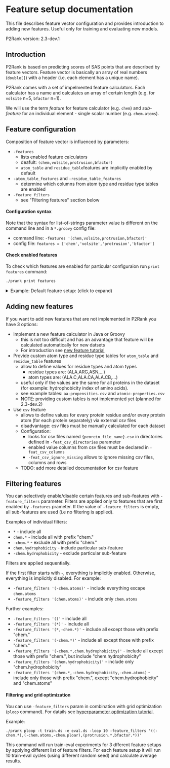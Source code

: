 
# Feature setup documentation

This file describes feature vector configuration and provides introduction to adding new features.
Useful only for training and evaluating new models.

P2Rank version: 2.3-dev.1

## Introduction

P2Rank is based on predicting scores of SAS points that are described by feature vectors.
Feature vector is basically an array of real numbers (`double[]`) with a header (i.e. each element has a unique name).

P2Rank comes with a set of impelmented feature calculators.
Each calculator has a name and calculates an array of certain length (e.g. for `volsite` n=5, `bfactor` n=1).

We will use the term *feature* for feature calculator (e.g. `chem`) and *sub-feature* for an individual element - single scalar number (e.g. `chem.atoms`).


## Feature configuration

Composition of feature vector is influenced by parameters:
              
* `-features` 
    * lists enabled feature calculators    
    * deafult: `(chem,volsite,protrusion,bfactor)` 
    * `atom_table` and `residue_table`features are implicitly enabled by default
* `-atom_table_features` and `-residue_table_features` 
    * determine which columns from atom type and residue type tables are enabled   
* `-feature_filters`
    * see "Filtering features" section below

#### Configuration syntax

Note that the syntax for list-of-strings parameter value is different on the command line and in a `*.groovy` config file:
* command line: `-features '(chem,volsite,protrusion,bfactor)'`
* config file: `features = ['chem','volsite','protrusion','bfactor']`

#### Check enabled features

To check which features are enabled for particular configuraion run `print features` command:
```bash
./prank print features
```

<details>
  <summary>Example: Default feature setup:  (click to expand)</summary>
  
  ```bash
$ ./prank print features
----------------------------------------------------------------------------------------------
 P2Rank 2.3-dev.1
----------------------------------------------------------------------------------------------

Effectively enabled features:

chem
volsite
protrusion
bfactor
atom_table

Effective feature vector header (i.e. enabled sub-features):

 0: chem.hydrophobic
 1: chem.hydrophilic
 2: chem.hydrophatyIndex
 3: chem.aliphatic
 4: chem.aromatic
 5: chem.sulfur
 6: chem.hydroxyl
 7: chem.basic
 8: chem.acidic
 9: chem.amide
10: chem.posCharge
11: chem.negCharge
12: chem.hBondDonor
13: chem.hBondAcceptor
14: chem.hBondDonorAcceptor
15: chem.polar
16: chem.ionizable
17: chem.atoms
18: chem.atomDensity
19: chem.atomC
20: chem.atomO
21: chem.atomN
22: chem.hDonorAtoms
23: chem.hAcceptorAtoms
24: volsite.vsAromatic
25: volsite.vsCation
26: volsite.vsAnion
27: volsite.vsHydrophobic
28: volsite.vsAcceptor
29: volsite.vsDonor
30: protrusion.protrusion
31: bfactor.bfactor
32: atom_table.apRawValids
33: atom_table.apRawInvalids
34: atom_table.atomicHydrophobicity

----------------------------------------------------------------------------------------------
 finished successfully in 0 hours 0 minutes 1.044 seconds
----------------------------------------------------------------------------------------------
  ```
</details>


## Adding new features

If you want to add new features that are not implemented in P2Rank you have 3 options:
* Implement a new feature calculator in Java or Groovy
    * this is not too difficult and has an advantage that feature will be calculated automatically for new datsets
    * For introduction see [new feature tutorial](new-feature-evaluation-tutorial.md) 
* Provide custom atom type and residue type tables for `atom_table` and `residue_table` features
    * allow to define values for residue types and atom types
        * residue types are: (ALA,ARG,ASN,...)
        * atom types are: (ALA.C,ALA.CA,ALA.CB,...)
    * useful only if the values are the same for all proteins in the dataset (for example: hydrophobicity index of amino acids).
    * see example tables: `aa-propensities.csv` and `atomic-properties.csv`
    * NOTE: providing custom tables is not implemented yet (planned for 2.3-dev.2)
* Use `csv` feature
    * allows to define values for evary protein residue and/or every protein atom (for each protein separately) via external csv files
    * disadvantage: csv files must be manually calculated for each dataset  
    * Configuration:
        * looks for csv files named `{peorein_file_name}.csv` in directories defined in `-feat_csv_directories` parameter
        * enabled value columns from csv files must be declared in `-feat_csv_columns`
        * `-feat_csv_ignore_missing` allows to ignore missing csv files, columns and rows
    * TODO: add more detailed documentation for csv feature

## Filtering features

You can selectively enable/disable certain features and sub-features with `-feature_filters` parameter.
Filters are applied only to features that are first enabled by `-features` prameter.
If the value of `-feature_filters` is empty, all sub-features are used (i.e no filtering is applied).

Examples of individual filters:

 * `*` - include all
 * `chem.*` - include all with prefix "chem."
 * `-chem.*` - exclude all with prefix "chem."
 * `chem.hydrophobicity` - include particular sub-feature
 * `-chem.hydrophobicity` - exclude particular sub-feature

Filters are applied sequentially.

If the first filter starts with `-`, everything is implicitly enabled. Otherwise, everything is implicitly disabled.
For example:
* `-feature_filters '(-chem.atoms)'` - include everything excape `chem.atoms`
* `-feature_filters '(chem.atoms)'` - include only `chem.atoms`



Further examples:

* `-feature_filters '()'` - include all
* `-feature_filters '(*)'` - include all
* `-feature_filters '(*,-chem.*)'` - include all except those with prefix "chem."
* `-feature_filters '(-chem.*)'` - include all except those with prefix "chem."
* `-feature_filters '(-chem.*,chem.hydrophobicity)'` - include all except those with prefix "chem.", but include "chem.hydrophobicity"
* `-feature_filters '(chem.hydrophobicity)'` - include only "chem.hydrophobicity"
* `-feature_filters '(chem.*,-chem.hydrophobicity,-chem.atoms)` - include only those with prefix "chem.", except "chem.hydrophobicity" and "chem.atoms"


#### Filtering and grid optimization

You can use `-feature_filters` param in combination with grid optimization (`ploop` command).
For datails see [hyperparameter optimization tutorial](hyperparameter-optimization-tutorial.md).

Example:
```
./prank ploop -t train.ds -e eval.ds -loop 10 -feature_filters '((-chem.*),(-chem.atoms,-chem.ploar),(protrusion.*,bfactor.*))'
```            
This command will run train-eval experiments for 3 dfferent feature setups by applying different list of feature filters. 
For each feature setup it will run 10 train-eval cycles (using different random seed) and calculate average results. 
